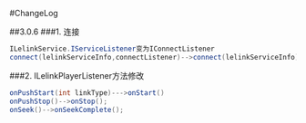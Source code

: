 #ChangeLog

##3.0.6
###1. 连接
```java
ILelinkService.IServiceListener变为IConnectListener
connect(lelinkServiceInfo,connectListener)-->connect(lelinkServiceInfo)

```
###2. ILelinkPlayerListener方法修改
```java
onPushStart(int linkType)--->onStart()
onPushStop()-->onStop();
onSeek()-->onSeekComplete();
```


